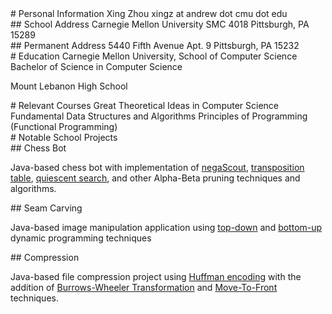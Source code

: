 <section>
# Personal Information
Xing Zhou  
xingz at andrew dot cmu dot edu
</section>

<section>
## School Address
Carnegie Mellon University  
SMC 4018  
Pittsburgh, PA 15289  
</section>

<section>
## Permanent Address
5440 Fifth Avenue  
Apt. 9  
Pittsburgh, PA 15232  
</section>

<section>
# Education
Carnegie Mellon University, School of Computer Science  
Bachelor of Science in Computer Science  

Mount Lebanon High School  
</section>

<section>
# Relevant Courses
Great Theoretical Ideas in Computer Science 
Fundamental Data Structures and Algorithms  
Principles of Programming (Functional Programming)
</section>

<section>
# Notable School Projects

<section>
## Chess Bot

  Java-based chess bot with implementation of [negaScout][],
  [transposition table][], [quiescent search][], and other
  Alpha-Beta pruning techniques and algorithms.

  [negaScout]: http://www.google.com/
  [transposition table]: http://www.google.com/
  [quiescent search]: http://www.google.com/
</section>

<section>
## Seam Carving

  Java-based image manipulation application using [top-down][] and
  [bottom-up][] dynamic programming techniques

  [top-down]: http://www.google.com/
  [bottom-up]: http://www.google.com/
</section>

<section>
## Compression

  Java-based file compression project using [Huffman encoding][] with the
  addition of [Burrows-Wheeler Transformation][] and [Move-To-Front][] techniques.

  [Huffman encoding]: http://www.google.com/
  [Burrows-Wheeler Transformation]: http://www.google.com/
  [Move-To-Front]: http://www.google.com/
</section>

</section>

